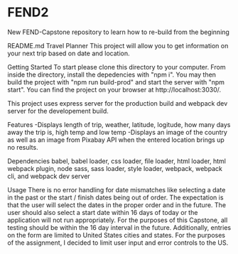 # FEND2

New FEND-Capstone repository to learn how to re-build from the beginning

README.md Travel Planner This project will allow you to get information on your next trip based on date and location.

Getting Started To start please clone this directory to your computer. From inside the directory, install the depedencies with "npm i". You may then build the project with "npm run build-prod" and start the server with "npm start". You can find the project on your browser at http://localhost:3030/.

This project uses express server for the production build and webpack dev server for the developement build.

Features -Displays length of trip, weather, latitude, logitude, how many days away the trip is, high temp and low temp -Displays an image of the country as well as an image from Pixabay API when the entered location brings up no results.

Dependencies babel, babel loader, css loader, file loader, html loader, html webpack plugin, node sass, sass loader, style loader, webpack, webpack cli, and webpack dev server

Usage There is no error handling for date mismatches like selecting a date in the past or the start / finish dates being out of order. The expectation is that the user will select the dates in the proper order and in the future. The user should also select a start date within 16 days of today or the application will not run appropriately. For the purposes of this Capstone, all testing should be within the 16 day interval in the future. Additionally, entries on the form are limited to United States cities and states. For the purposes of the assignment, I decided to limit user input and error controls to the US.
